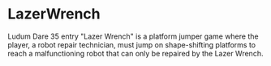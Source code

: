 # LazerWrench
Ludum Dare 35 entry "Lazer Wrench" is a platform jumper game where the player, a robot repair technician, must jump on shape-shifting platforms to reach a malfunctioning robot that can only be repaired by the Lazer Wrench.
